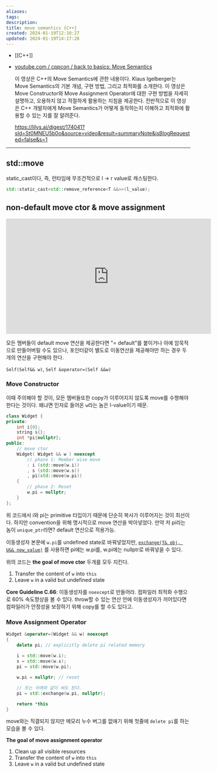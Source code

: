 ```yaml
---
aliases: 
tags: 
description:
title: move semantics {C++}
created: 2024-01-19T12:10:27
updated: 2024-01-19T14:17:28
---
```

- [[C++]]
- [youtube.com / cppcon / back to basics: Move Semantics](https://youtu.be/St0MNEU5b0o?si=W_Te-EuhdfXlyQNk)

	이 영상은 C++의 Move Semantics에 관한 내용이다. Klaus Igelberger는 Move Semantics의 기본 개념, 구현 방법, 그리고 최적화를 소개한다. 이 영상은 Move Constructor와 Move Assignment Operator에 대한 구현 방법을 자세히 설명하고, 오용하지 않고 적절하게 활용하는 지침을 제공한다. 전반적으로 이 영상은 C++ 개발자에게 Move Semantics가 어떻게 동작하는지 이해하고 최적화에 활용할 수 있는 지를 잘 알려준다. 
	
	<https://lilys.ai/digest/174041?sId=St0MNEU5b0o&source=video&result=summaryNote&isBlogRequested=false&s=1>

---

## std::move

static_cast이다, 즉, 런타임에 무조건적으로 l -> r value로 캐스팅한다.

```cpp
std::static_cast<std::remove_reference<T &&>>(l_value);
```

## non-default move ctor & move assignment

<iframe width="560" height="315" src="https://www.youtube.com/embed/St0MNEU5b0o?si=K3u2VcuRHOWNVQAH" title="YouTube video player" frameborder="0" allow="accelerometer; autoplay; clipboard-write; encrypted-media; gyroscope; picture-in-picture; web-share" allowfullscreen></iframe>

모든 멤버들이 default move 연산을 제공한다면 "= default"를 붙이거나 아예 암묵적으로 만들어버릴 수도 있으나, 포인터같이 별도로 이동연산을 제공해야만 하는 경우 두개의 연산을 구현해야 한다.

`Self(Self&& w)`, `Self &operator=(Self &&w)`

### Move Constructor

이때 주의해야 할 것이, 모든 멤버들또한 copy가 이루어지지 않도록 move를 수행해야 한다는 것이다. 왜냐면 인자로 들어온 `w`라는 놈은 l-value이기 때문.

```cpp
class Widget {
private:
	int i{0};
	string s{};
	int *pi{nullptr};
public:
	// move ctor
	Widget( Widget && w ) noexcept
		// phase 1: Member wise move
		: i (std::move(w.i))
		, s (std::move(w.s))
		, pi(std::move(w.pi)) 
	{
		// phase 2: Reset
		w.pi = nullptr;
	}
};
```

위 코드에서 i와 pi는 primitive 타입이기 때문에 단순히 복사가 이루어지는 것이 최선이다. 하지만 convention을 위해 명시적으로 move 연산을 박아넣었다. 만약 저 pi라는 놈이 `unique_ptr`라면? default  연산으로 적용가능.

이동생성자 본문에 `w.pi`를 undefined state로 바꿔넣었지만, [`exchange(T& obj, U&& new_value)`](https://en.cppreference.com/w/cpp/utility/exchange) 를 사용하면 pi에는 w.pi를, w.pi에는 nullptr로 바꿔넣을 수 있다.

위의 코드는 **the goal of move ctor** 두개를 모두 지킨다.

1. Transfer the content of `w` into `this`
2. Leave `w` in a valid but undefined state

**Core Guideline C.66**: 이동생성자를 `noexcept`로 만들어라. 컴파일러 최적화 수행으로 60% 속도향상을 볼 수 있다. throw할 수 있는 연산 안에 이동생성자가 끼어있다면 컴파일러가 안정성을 보장하기 위해 copy를 할 수도 있다고.

### Move Assignment Operator

```cpp
Widget &operator=(Widget && w) noexcept
{
	delete pi; // explicitly delete pi related memory
	
	i = std::move(w.i);
	s = std::move(w.s);
	pi = std::move(w.pi);

	w.pi = nullptr; // reset

	// 또는 아래와 같이 써도 된다.
	pi = std::exchange(w.pi, nullptr);

	return *this
}
```

move와는 직결되지 않지만 메모리 누수 버그를 없애기 위해 첫줄에 `delete pi`를 하는 모습을 볼 수 있다.

**The goal of move assignment operator**

1. Clean up all visible resources
2. Transfer the content of `w` into `this`
3. Leave `w` in a valid but undefined state
